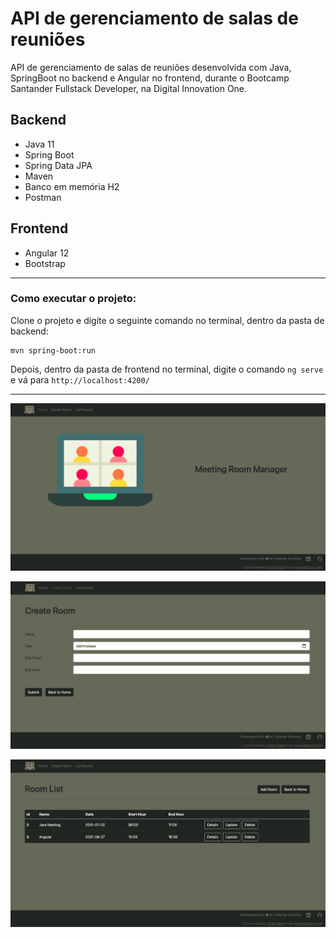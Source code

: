 # API de gerenciamento de salas de reuniões

API de gerenciamento de salas de reuniões desenvolvida com Java, SpringBoot no backend e Angular no frontend, durante o Bootcamp Santander Fullstack Developer, na Digital Innovation One.

## Backend

* Java 11
* Spring Boot
* Spring Data JPA
* Maven
* Banco em memória H2
* Postman

## Frontend

* Angular 12
* Bootstrap

<hr>

### Como executar o projeto:

Clone o projeto e digite o seguinte comando no terminal, dentro da pasta de backend:

```
mvn spring-boot:run 
```



 Depois, dentro da pasta de frontend no terminal, digite o comando `ng serve` e vá para `http://localhost:4200/`

<hr>

![home layout](https://github.com/yornellas/API-salas-reunioes-SpringBoot-Angular/blob/main/assets/home.png?raw=true)

![create room layout](https://github.com/yornellas/API-salas-reunioes-SpringBoot-Angular/blob/main/assets/create-room.png?raw=true)

![room list layout](https://github.com/yornellas/API-salas-reunioes-SpringBoot-Angular/blob/main/assets/room-list.png?raw=true)
